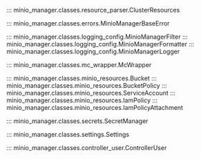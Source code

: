 ::: minio_manager.classes.resource_parser.ClusterResources

::: minio_manager.classes.errors.MinioManagerBaseError

::: minio_manager.classes.logging_config.MinioManagerFilter
::: minio_manager.classes.logging_config.MinioManagerFormatter
::: minio_manager.classes.logging_config.MinioManagerLogger

::: minio_manager.classes.mc_wrapper.McWrapper

::: minio_manager.classes.minio_resources.Bucket
::: minio_manager.classes.minio_resources.BucketPolicy
::: minio_manager.classes.minio_resources.ServiceAccount
::: minio_manager.classes.minio_resources.IamPolicy
::: minio_manager.classes.minio_resources.IamPolicyAttachment

::: minio_manager.classes.secrets.SecretManager

::: minio_manager.classes.settings.Settings

::: minio_manager.classes.controller_user.ControllerUser
